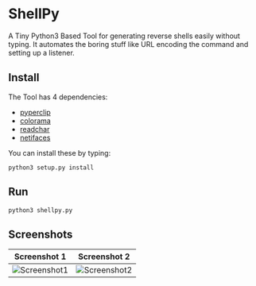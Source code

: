 # ShellPy

A Tiny Python3 Based Tool for generating reverse shells easily without typing. 
It automates the boring stuff like URL encoding the command and setting up a listener.


## Install

The Tool has 4 dependencies:

*   [pyperclip](https://pypi.org/project/pyperclip/)
*   [colorama](https://pypi.org/project/colorama/)
*   [readchar](https://pypi.org/project/readchar/)
*   [netifaces](https://pypi.org/project/netifaces/)

You can install these by typing:

```
python3 setup.py install
```

## Run

```
python3 shellpy.py
```

## Screenshots

Screenshot 1             |  Screenshot 2
:-----------------------:|:-----------------------:
![Screenshot1](https://i.imgur.com/tQIsRrP.png)  |  ![Screenshot2](https://i.imgur.com/Jo7bhnV.png)


